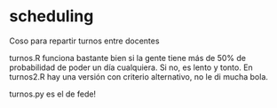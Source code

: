 # scheduling
Coso para repartir turnos entre docentes

turnos.R funciona bastante bien si la gente tiene más de 50% de probabilidad de poder un día cualquiera. Si no, es lento y tonto. En turnos2.R hay una versión con criterio alternativo, no le di mucha bola.

turnos.py es el de fede!
